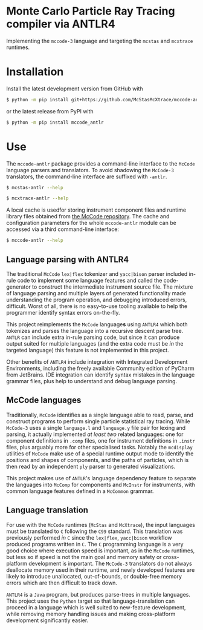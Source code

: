# Monte Carlo Particle Ray Tracing compiler via ANTLR4

Implementing the `mccode-3` language and targeting the `mcstas` and `mcxtrace` runtimes.

# Installation
Install the latest development version from GitHub with
```Bash
$ python -m pip install git+https://github.com/McStasMcXtrace/mccode-antlr.git
```
or the latest release from PyPI with
```Bash
$ python -m pip install mccode_antlr
```

# Use
The `mccode-antlr` package provides a command-line interface to the `McCode` language parsers
and translators. To avoid shadowing the `McCode-3` translators, the command-line interface
are suffixed with `-antlr`.

```Bash
$ mcstas-antlr --help
```

```Bash
$ mcxtrace-antlr --help
```

A local cache is usedfor storing instrument component files and
runtime library files obtained from [the McCode repository](https://github.com/McStasMcXtrace/McCode.git).
The cache and configuration parameters for the whole `mccode-antlr` module can be
accessed via a third command-line interface:
```Bash
$ mccode-antlr --help
```

## Language parsing with ANTLR4
The traditional `McCode` `lex|flex` tokenizer and `yacc|bison` parser
included in-rule code to implement some language features and called
the code-generator to construct the intermediate instrument source file.
The mixture of language parsing and multiple layers of generated functionality
made understanding the program operation, and debugging introduced errors,
difficult.
Worst of all, there is no easy-to-use tooling available to help the programmer
identify syntax errors on-the-fly.

This project reimplements the `McCode` language**s** using `ANTLR4`
which both tokenizes and parses the language into a recursive descent parse tree.
`ANTLR` can include extra in-rule parsing code, but since it can produce output
suited for multiple languages (and the extra code must be _in_ the targeted language)
this feature is not implemented in this project.

Other benefits of `ANTLR4` include integration with Integrated Development Environments,
including the freely available Community edition of PyCharm from JetBrains.
IDE integration can identify syntax mistakes in the language grammar files,
plus help to understand and debug language parsing.

## McCode languages

Traditionally, `McCode` identifies as a single language able to read, parse, and construct
programs to perform single particle statistical ray tracing.
While `McCode-3` uses a single `language.l` and `language.y` file pair for lexing and parsing, 
it actually implemented _at least two_ related languages: one for component definitions in `.comp` files,
one for instrument definitions in `.instr` files,
plus arguably more for other specialised tasks.
Notably the `mcdisplay` utilities of `McCode` make use of a special runtime output mode
to identify the positions and shapes of components, and the paths of particles, which
is then read by an independent `ply` parser to generated visualizations.

This project makes use of `ANTLR`'s language dependency feature to separate the languages
into `McComp` for components and `McInstr` for instruments, with common language features
defined in a `McCommon` grammar.

## Language translation
For use with the `McCode` runtimes (`McStas` and `McXtrace`), the input languages must be
translated to `C` following the `C99` standard.
This translation was previously performed *in* `C` since the `lex|flex`, `yacc|bison` 
workflow produced programs written in `C`.
The `C` programming language is a very good choice where execution speed is important,
as in the `McCode` runtimes, but less so if speed is not the main goal and memory safety
or cross-platform development is important.
The `McCode-3` translators do not always deallocate memory used in their runtime,
and newly developed features are likely to introduce unallocated, out-of-bounds, or double-free
memory errors which are then difficult to track down.

`ANTLR4` is a `Java` program, but produces parse-trees in multiple languages.
This project uses the `Python` target so that language-translation can proceed in a language
which is well suited to new-feature development, while removing memory handling issues and
making cross-platform development significantly easier.


